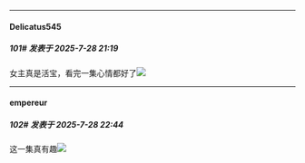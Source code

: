 ﻿
*****

####  Delicatus545  
##### 101#       发表于 2025-7-28 21:19

女主真是活宝，看完一集心情都好了<img src="https://static.stage1st.com/image/smiley/animal2017/008.png" referrerpolicy="no-referrer">


*****

####  empereur  
##### 102#       发表于 2025-7-28 22:44

这一集真有趣<img src="https://static.stage1st.com/image/smiley/face2017/067.png" referrerpolicy="no-referrer">

